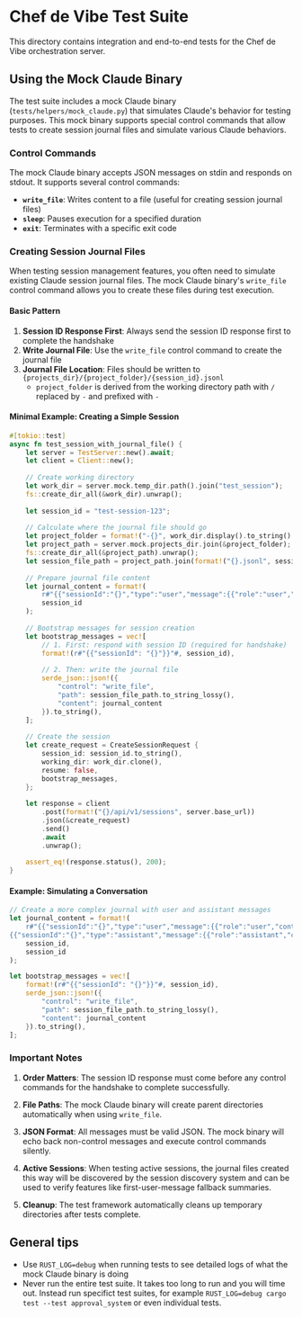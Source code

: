 # Chef de Vibe Test Suite

This directory contains integration and end-to-end tests for the Chef de Vibe orchestration server.

## Using the Mock Claude Binary

The test suite includes a mock Claude binary (`tests/helpers/mock_claude.py`) that simulates Claude's behavior for testing purposes. This mock binary supports special control commands that allow tests to create session journal files and simulate various Claude behaviors.

### Control Commands

The mock Claude binary accepts JSON messages on stdin and responds on stdout. It supports several control commands:

- **`write_file`**: Writes content to a file (useful for creating session journal files)
- **`sleep`**: Pauses execution for a specified duration
- **`exit`**: Terminates with a specific exit code

### Creating Session Journal Files

When testing session management features, you often need to simulate existing Claude session journal files. The mock Claude binary's `write_file` control command allows you to create these files during test execution.

#### Basic Pattern

1. **Session ID Response First**: Always send the session ID response first to complete the handshake
2. **Write Journal File**: Use the `write_file` control command to create the journal file
3. **Journal File Location**: Files should be written to `{projects_dir}/{project_folder}/{session_id}.jsonl`
   - `project_folder` is derived from the working directory path with `/` replaced by `-` and prefixed with `-`

#### Minimal Example: Creating a Simple Session

```rust
#[tokio::test]
async fn test_session_with_journal_file() {
    let server = TestServer::new().await;
    let client = Client::new();
    
    // Create working directory
    let work_dir = server.mock.temp_dir.path().join("test_session");
    fs::create_dir_all(&work_dir).unwrap();
    
    let session_id = "test-session-123";
    
    // Calculate where the journal file should go
    let project_folder = format!("-{}", work_dir.display().to_string().replace('/', "-"));
    let project_path = server.mock.projects_dir.join(&project_folder);
    fs::create_dir_all(&project_path).unwrap();
    let session_file_path = project_path.join(format!("{}.jsonl", session_id));
    
    // Prepare journal file content
    let journal_content = format!(
        r#"{{"sessionId":"{}","type":"user","message":{{"role":"user","content":"Hello"}},"timestamp":"2025-09-20T10:00:00Z"}}"#,
        session_id
    );
    
    // Bootstrap messages for session creation
    let bootstrap_messages = vec![
        // 1. First: respond with session ID (required for handshake)
        format!(r#"{{"sessionId": "{}"}}"#, session_id),
        
        // 2. Then: write the journal file
        serde_json::json!({
            "control": "write_file",
            "path": session_file_path.to_string_lossy(),
            "content": journal_content
        }).to_string(),
    ];
    
    // Create the session
    let create_request = CreateSessionRequest {
        session_id: session_id.to_string(),
        working_dir: work_dir.clone(),
        resume: false,
        bootstrap_messages,
    };
    
    let response = client
        .post(format!("{}/api/v1/sessions", server.base_url))
        .json(&create_request)
        .send()
        .await
        .unwrap();
    
    assert_eq!(response.status(), 200);
}
```

#### Example: Simulating a Conversation

```rust
// Create a more complex journal with user and assistant messages
let journal_content = format!(
    r#"{{"sessionId":"{}","type":"user","message":{{"role":"user","content":"What is 2+2?"}},"timestamp":"2025-09-20T10:00:00Z"}}
{{"sessionId":"{}","type":"assistant","message":{{"role":"assistant","content":[{{"type":"text","text":"4"}}]}},"timestamp":"2025-09-20T10:00:01Z"}}"#,
    session_id,
    session_id
);

let bootstrap_messages = vec![
    format!(r#"{{"sessionId": "{}"}}"#, session_id),
    serde_json::json!({
        "control": "write_file",
        "path": session_file_path.to_string_lossy(),
        "content": journal_content
    }).to_string(),
];
```

### Important Notes

1. **Order Matters**: The session ID response must come before any control commands for the handshake to complete successfully.

2. **File Paths**: The mock Claude binary will create parent directories automatically when using `write_file`.

3. **JSON Format**: All messages must be valid JSON. The mock binary will echo back non-control messages and execute control commands silently.

4. **Active Sessions**: When testing active sessions, the journal files created this way will be discovered by the session discovery system and can be used to verify features like first-user-message fallback summaries.

5. **Cleanup**: The test framework automatically cleans up temporary directories after tests complete.

## General tips

- Use `RUST_LOG=debug` when running tests to see detailed logs of what the mock Claude binary is doing
- Never run the entire test suite. It takes too long to run and you will time out. Instead run specifict test suites, for example `RUST_LOG=debug cargo test --test approval_system` or even individual tests.
